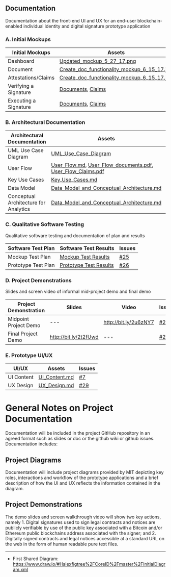 ## Documentation

Documentation about the front-end UI and UX for an end-user blockchain-enabled individual identity and digital signature prototype application


### A. Initial Mockups

| Initial Mockups  | Assets  | Issues  |
|---|---|---|
| Dashboard  | [Updated_mockup_5_27_17.png](https://github.com/alexfigtree/CoreID/blob/master/docs/Updated_mockup_5_27_17.png)  |  [#5](https://github.com/alexfigtree/CoreID/issues/5) |
| Document  | [Create_doc_functionality_mockup_6_15_17.jpg](https://github.com/alexfigtree/CoreID/blob/master/docs/Create_doc_functionality_mockup_6_15_17.jpg) | [#5](https://github.com/alexfigtree/CoreID/issues/5)  |
| Attestations/Claims | [Create_doc_functionality_mockup_6_15_17.jpg](https://github.com/alexfigtree/CoreID/blob/master/docs/Create_doc_functionality_mockup_6_15_17.jpg) | [#5](https://github.com/alexfigtree/CoreID/issues/5)  |
| Verifying a Signature | [Documents](https://github.com/alexfigtree/CoreID/blob/master/docs/Mockups/Updated_mockups_7_8_17/Doc_signature_confirmation.png), [Claims](https://github.com/alexfigtree/CoreID/blob/master/docs/Mockups/Updated_mockups_7_8_17/Claim_signature_confirmation.png)  | [#24](https://github.com/alexfigtree/CoreID/issues/24)  |
| Executing a Signature  | [Documents](https://github.com/alexfigtree/CoreID/blob/master/docs/Mockups/Updated_mockups_7_8_17/Doc_signature_success.png), [Claims](https://github.com/alexfigtree/CoreID/blob/master/docs/Mockups/Updated_mockups_7_8_17/Claim_signature_success.png)  | [#23](https://github.com/alexfigtree/CoreID/issues/23)  |


### B. Architectural Documentation

| Architectural Documentation  | Assets  | Issues  |
|---|---|---|
| UML Use Case Diagram | [UML_Use_Case_Diagram](https://www.draw.io/#Halexfigtree%2FCoreID%2Fmaster%2Fdocs%2FDiagrams%2FUML_Use_Case_diagram.xml) | [#19](https://github.com/alexfigtree/CoreID/issues/19)  |
| User Flow  | [User_Flow.md](https://github.com/alexfigtree/CoreID/blob/master/docs/User_Flow.md), [User_Flow_documents.pdf](https://github.com/alexfigtree/CoreID/blob/master/docs/Diagrams/User_Flow_documents.pdf), [User_Flow_Claims.pdf](https://github.com/alexfigtree/CoreID/blob/master/docs/Diagrams/User_Flow_Claims.pdf)  | [#6](https://github.com/alexfigtree/CoreID/issues/6)  |
| Key Use Cases  |  [Key_Use_Cases.md](https://github.com/alexfigtree/CoreID/blob/master/docs/Key_Use_Cases.md) |  [#18](https://github.com/alexfigtree/CoreID/issues/18) |
| Data Model  | [Data_Model_and_Conceptual_Architecture.md](https://github.com/alexfigtree/CoreID/blob/master/docs/Data_Model_and_Conceptual_Architecture.md#data-model)  |  [#21](https://github.com/alexfigtree/CoreID/issues/21)  |
| Conceptual Architecture for Analytics | [Data_Model_and_Conceptual_Architecture.md](https://github.com/alexfigtree/CoreID/blob/master/docs/Data_Model_and_Conceptual_Architecture.md#conceptual-architecture) |  [#22](https://github.com/alexfigtree/CoreID/issues/22)  |


### C. Qualitative Software Testing

Qualitative software testing and documentation of plan and results


| Software Test Plan  | Software Test Results  | Issues  |
|---|---|---|
| Mockup Test Plan | [Mockup Test Results](https://github.com/alexfigtree/CoreID/blob/master/docs/User_testing.md)   |  [#25](https://github.com/alexfigtree/CoreID/issues/25)   |
| Prototype Test Plan | [Prototype Test Results](https://github.com/alexfigtree/CoreID/blob/master/docs/User_testing.md)   |  [#26](https://github.com/alexfigtree/CoreID/issues/26)  |

### D. Project Demonstrations

Slides and screen video of informal mid-project demo and final demo

| Project Demonstration  | Slides  | Video  | Issues  |
|---|---|---|---|
| Midpoint Project Demo | ---  | http://bit.ly/2u6zNY7  | [#27](https://github.com/alexfigtree/CoreID/issues/27)  |
| Final Project Demo | http://bit.ly/2t2fUwd  | ---  | [#28](https://github.com/alexfigtree/CoreID/issues/28)  |


### E. Prototype UI/UX 

| UI/UX  | Assets  | Issues  
|---|---|---|
| UI Content | [UI_Content.md](https://github.com/alexfigtree/CoreID/blob/master/docs/UI_Content.md)  | [#7](https://github.com/alexfigtree/CoreID/issues/7)   |  
| UX Design | [UX_Design.md](https://github.com/alexfigtree/CoreID/blob/master/docs/UX_Design.md) |  [#29](https://github.com/alexfigtree/CoreID/issues/29)  |  


# General Notes on Project Documentation 

Documentation will be included in the project GitHub repository in an agreed format such as slides or doc or the github wiki or github issues. Documentation includes:

## Project Diagrams

Documentation will include project diagrams provided by MIT depicting key roles, interactions and workflow of the prototype applications and a brief description of how the UI and UX reflects the information contained in the diagram.

## Project Demonstrations

The demo slides and screen walkthrough video will show two key actions, namely 1. Digital signatures used to sign legal contracts and notices are publicly verifiable by use of the public key associated with a Bitcoin and/or Ethereum public blockchains address associated with the signer; and 2. Digitally signed contracts and legal notices accessible at a standard URL on the web in the form of human readable pure text files.

---------

* First Shared Diagram: https://www.draw.io/#Halexfigtree%2FCoreID%2Fmaster%2FInitialDiagram.xml
